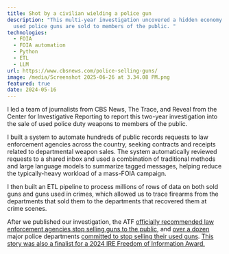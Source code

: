 ```yaml
---
title: Shot by a civilian wielding a police gun
description: "This multi-year investigation uncovered a hidden economy where
  used police guns are sold to members of the public. "
technologies:
  - FOIA
  - FOIA automation
  - Python
  - ETL
  - LLM
url: https://www.cbsnews.com/police-selling-guns/
image: /media/Screenshot 2025-06-26 at 3.34.08 PM.png
featured: true
date: 2024-05-16
---
```


I led a team of journalists from CBS News, The Trace, and Reveal from the Center for Investigative Reporting to report this two-year investigation into the sale of used police duty weapons to members of the public.

I built a system to automate hundreds of public records requests to law enforcement agencies across the country, seeking contracts and receipts related to departmental weapon sales. The system automatically reviewed requests to a shared inbox and used a combination of traditional methods and large language models to summarize tagged messages, helping reduce the typically-heavy workload of a mass-FOIA campaign.

I then built an ETL pipeline to process millions of rows of data on both sold guns and guns used in crimes, which allowed us to trace firearms from the departments that sold them to the departments that recovered them at crime scenes.

After we published our investigation, the ATF [officially recommended law enforcement agencies stop selling guns to the public](https://www.cbsnews.com/news/atf-recommends-police-reevaluate-selling-guns-public/), and [over a dozen](https://www.thetrace.org/newsletter/police-agencies-are-rethinking-policies-on-reselling-their-used-guns/) major police departments [committed to stop selling their used guns](https://www.cbsnews.com/news/law-enforcement-agencies-stop-reselling-guns-crimes/). [This story was also a finalist for a 2024 IRE Freedom of Information Award.](https://www.ire.org/announcing-the-2024-ire-award-winners-and-finalists/)
